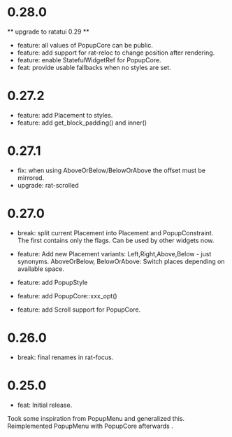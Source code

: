 # 0.28.0

** upgrade to ratatui 0.29 **

* feature: all values of PopupCore can be public.
* feature: add support for rat-reloc to change position after rendering.
* feature: enable StatefulWidgetRef for PopupCore.
* feat: provide usable fallbacks when no styles are set.

# 0.27.2

* feature: add Placement to styles.
* feature: add get_block_padding() and inner()

# 0.27.1

* fix: when using AboveOrBelow/BelowOrAbove the offset must be mirrored.
* upgrade: rat-scrolled

# 0.27.0

* break: split current Placement into Placement and PopupConstraint.  
  The first contains only the flags. Can be used by other widgets now.

* feature: Add new Placement variants: Left,Right,Above,Below - just synonyms.
  AboveOrBelow, BelowOrAbove: Switch places depending on available space.

* feature: add PopupStyle
* feature: add PopupCore::xxx_opt()
* feature: add Scroll support for PopupCore.

# 0.26.0

* break: final renames in rat-focus.

# 0.25.0

* feat: Initial release.

Took some inspiration from PopupMenu and generalized this.
Reimplemented PopupMenu with PopupCore afterwards . 
